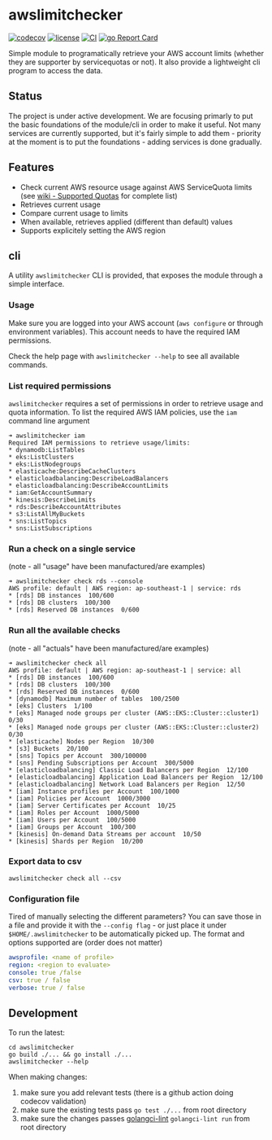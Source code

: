 
# awslimitchecker

[![codecov](https://codecov.io/gh/sebasrp/awslimitchecker/branch/main/graph/badge.svg?token=Y5AOHU08FU)](https://codecov.io/gh/sebasrp/awslimitchecker)
[![license](https://img.shields.io/github/license/sebasrp/awslimitchecker)](https://tldrlegal.com/license/mit-license)
[![CI](https://github.com/sebasrp/awslimitchecker/actions/workflows/workflow.yml/badge.svg)](https://github.com/sebasrp/awslimitchecker/actions/workflows/workflow.yml)
[![go Report Card](https://goreportcard.com/badge/github.com/sebasrp/awslimitchecker)](https://goreportcard.com/report/github.com/sebasrp/awslimitchecker)

Simple module to programatically retrieve your AWS account limits (whether they are supporter by servicequotas or not). It also provide a lightweight cli program to access the data.

## Status

The project is under active development. We are focusing primarly to put the basic foundations of the module/cli in order to make it useful.
Not many services are currently supported, but it's fairly simple to add them - priority at the moment is to put the foundations - adding services is done gradually.

## Features

* Check current AWS resource usage against AWS ServiceQuota limits (see [wiki - Supported Quotas](https://github.com/sebasrp/awslimitchecker/wiki/Supported-Quotas) for complete list)
* Retrieves current usage
* Compare current usage to limits
* When available, retrieves applied (different than default) values
* Supports explicitely setting the AWS region

## cli

A utility `awslimitchecker` CLI is provided, that exposes the module through a simple interface.

### Usage

Make sure you are logged into your AWS account (`aws configure` or through environment variables). This account needs to have the required IAM permissions.

Check the help page with `awslimitchecker --help` to see all available commands.

### List required permissions

`awslimitchecker` requires a set of permissions in order to retrieve usage and quota information. To list the required AWS IAM policies, use the `iam` command line argument

```shell
➜ awslimitchecker iam
Required IAM permissions to retrieve usage/limits:
* dynamodb:ListTables
* eks:ListClusters
* eks:ListNodegroups
* elasticache:DescribeCacheClusters
* elasticloadbalancing:DescribeLoadBalancers
* elasticloadbalancing:DescribeAccountLimits
* iam:GetAccountSummary
* kinesis:DescribeLimits
* rds:DescribeAccountAttributes
* s3:ListAllMyBuckets
* sns:ListTopics
* sns:ListSubscriptions
```

### Run a check on a single service

(note - all "usage" have been manufactured/are examples)

```shell
➜ awslimitchecker check rds --console
AWS profile: default | AWS region: ap-southeast-1 | service: rds
* [rds] DB instances  100/600
* [rds] DB clusters  100/300
* [rds] Reserved DB instances  0/600
```

### Run all the available checks

(note - all "actuals" have been manufactured/are examples)

```shell
➜ awslimitchecker check all
AWS profile: default | AWS region: ap-southeast-1 | service: all
* [rds] DB instances  100/600
* [rds] DB clusters  100/300
* [rds] Reserved DB instances  0/600
* [dynamodb] Maximum number of tables  100/2500
* [eks] Clusters  1/100
* [eks] Managed node groups per cluster (AWS::EKS::Cluster::cluster1) 0/30
* [eks] Managed node groups per cluster (AWS::EKS::Cluster::cluster2) 0/30
* [elasticache] Nodes per Region  10/300
* [s3] Buckets  20/100
* [sns] Topics per Account  300/100000
* [sns] Pending Subscriptions per Account  300/5000
* [elasticloadbalancing] Classic Load Balancers per Region  12/100
* [elasticloadbalancing] Application Load Balancers per Region  12/100
* [elasticloadbalancing] Network Load Balancers per Region  12/50
* [iam] Instance profiles per Account  100/1000
* [iam] Policies per Account  1000/3000
* [iam] Server Certificates per Account  10/25
* [iam] Roles per Account  1000/5000
* [iam] Users per Account  100/5000
* [iam] Groups per Account  100/300
* [kinesis] On-demand Data Streams per account  10/50
* [kinesis] Shards per Region  10/200
```

### Export data to csv

```shell
awslimitchecker check all --csv
```

### Configuration file

Tired of manually selecting the different parameters? You can save those in a file and provide it with the `--config flag` - or just place it under `$HOME/.awslimitchecker` to be automatically picked up. The format and options supported are (order does not matter)

```yaml
awsprofile: <name of profile>
region: <region to evaluate>
console: true /false
csv: true / false
verbose: true / false
```

## Development

To run the latest:

```shell
cd awslimitchecker
go build ./... && go install ./...
awslimitchecker --help
```

When making changes:

1. make sure you add relevant tests (there is a github action doing codecov validation)
2. make sure the existing tests pass `go test ./...` from root directory
3. make sure the changes passes [golangci-lint](https://golangci-lint.run/) `golangci-lint run` from root directory

